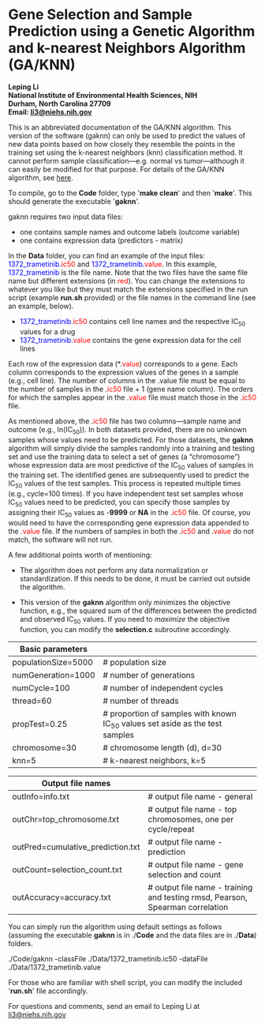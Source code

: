 # Gene Selection and Sample Prediction using a Genetic Algorithm and k-nearest Neighbors Algorithm (GA/KNN)


**Leping Li** <br>
**National Institute of Environmental Health Sciences, NIH** <br>
**Durham, North Carolina 27709** <br>
**Email: [li3@niehs.nih.gov](li3@niehs.nih.gov)** <br>


This is an abbreviated documentation of the GA/KNN algorithm. This version of the software (gaknn) can only be used to predict the values of new data points based on how closely they resemble the points in the training set using the k-nearest neighbors (knn) classification method. It cannot perform sample classification—e.g. normal vs tumor—although it can easily be modified for that purpose. For details of the GA/KNN algorithm, see [here](https://academic.oup.com/bioinformatics/article/17/12/1131/225290).

To compile, go to the **Code** folder, type '**make clean**' and then '**make**'. This should generate the executable '**gaknn**'.

gaknn requires two input data files:

* one contains sample names and outcome labels (outcome variable)
* one contains expression data (predictors - matrix)

In the **Data** folder, you can find an example of the input files: <span style="color:blue">1372\_trametinib.<span style="color:red">ic50</span></span> and <span style="color:blue">1372\_trametinib.<span style="color:red">value</span></span>. In this example, <span style="color:blue">1372_trametinib</span> is the file name. Note that the two files have the same file name but different extensions (in <span style="color:red">red</span>).  You can change the extensions to whatever you like but they must match the extensions specified in the run script (example **run.sh** provided) or the file names in the command line (see an example, below). 


* <span style="color:blue">1372\_trametinib.<span style="color:red">ic50</span></span> contains cell line names and the respective IC<sub>50</sub> values for a drug
* <span style="color:blue">1372\_trametinib.<span style="color:red">value</span></span> contains the gene expression data for the cell lines

Each row of the expression data (*.<span style="color:red">value</span>) corresponds to a gene. Each column corresponds to the expression values of the genes in a sample (e.g., cell line). The number of columns in the .value file must be equal to the number of samples in the .<span style="color:red">ic50</span> file + 1 (gene name column). The orders for which the samples appear in the .<span style="color:red">value</span> file must match those in the .<span style="color:red">ic50</span> file.


As mentioned above, the .<span style="color:red">ic50</span> file has two columns—sample name and outcome (e.g., ln(IC<sub>50</sub>)). In both datasets provided, there are no unknown samples whose values need to be predicted. For those datasets, the **gaknn** algorithm will simply divide the samples randomly into a training and testing set and use the training data to select a set of genes (a “chromosome”) whose expression data are most predictive of the IC<sub>50</sub> values of samples in the training set. The identified genes are subsequently used to predict the IC<sub>50</sub> values of the test samples. This process is repeated multiple times (e.g., cycle=100 times). If you have independent test set samples whose IC<sub>50</sub> values need to be predicted, you can specify those samples by assigning their IC<sub>50</sub> values as -**9999** or **NA** in the .<span style="color:red">ic50</span> file. Of course, you would need to have the corresponding gene expression data appended to the .<span style="color:red">value</span> file. If the numbers of samples in both the .<span style="color:red">ic50</span> and .<span style="color:red">value</span> do not match, the software will not run. 


A few additional points worth of mentioning:

* The algorithm does not perform any data normalization or standardization. If this needs to be done, it must be carried out outside the algorithm. 

* This version of the **gaknn** algorithm only minimizes the objective function, e.g., the squared sum of the differences between the predicted and observed IC<sub>50</sub> values. If you need to _maximize_ the objective function, you can modify the **selection.c** subroutine accordingly.


| Basic parameters  | |
| ------------- | ----- |
| populationSize=5000      | # population size |
| numGeneration=1000 |  # number of generations|
| numCycle=100 | # number of independent cycles|
| thread=60 | # number of threads |
| propTest=0.25 | # proportion of samples with known IC<sub>50</sub> values set aside as the test samples|
| chromosome=30 | # chromosome length (d), d=30 |
| knn=5 | # k-nearest neighbors, k=5 |



| Output file names  | |
| ------------- | ----- |
| outInfo=info.txt | # output file name - general |
| outChr=top_chromosome.txt | # output file name - top chromosomes, one per cycle/repeat |
| outPred=cumulative_prediction.txt | # output file name - prediction  |
| outCount=selection_count.txt | # output file name - gene selection and count |
| outAccuracy=accuracy.txt | # output file name - training and testing rmsd, Pearson, Spearman correlation |

You can simply run the algorithm using default settings as follows (assuming the executable **gaknn** is in ./**Code** and the data files are in ./**Data**) folders.

./Code/gaknn -classFile ./Data/1372\_trametinib.ic50 -dataFile ./Data/1372_trametinib.value

For those who are familiar with shell script, you can modify the included '**run.sh**' file accordingly.

For questions and comments, send an email to Leping Li at [li3@niehs.nih.gov](li3@niehs.nih.gov)








